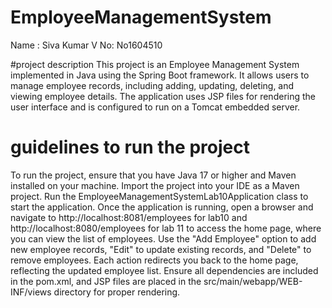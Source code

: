 # EmployeeManagementSystem
Name : Siva Kumar V
No: No1604510

#project description
This project is an Employee Management System implemented in Java using the Spring Boot framework. 
It allows users to manage employee records, including adding, updating, deleting, and viewing employee details. 
The application uses JSP files for rendering the user interface and is configured to run on a Tomcat embedded server.
 
 # guidelines to run the project
 To run the project, ensure that you have Java 17 or higher and Maven installed on your machine. 
 Import the project into your IDE as a Maven project.
Run the EmployeeManagementSystemLab10Application class to start the application.
Once the application is running, open a browser and navigate to http://localhost:8081/employees for lab10 and http://localhost:8080/employees  for lab 11 to access the home page,
where you can view the list of employees. 
Use the "Add Employee" option to add new employee records, "Edit" to update existing records, 
and "Delete" to remove employees. Each action redirects you back to the home page, reflecting the updated employee list.
Ensure all dependencies are included in the pom.xml, and JSP files are placed in the src/main/webapp/WEB-INF/views directory for proper rendering.